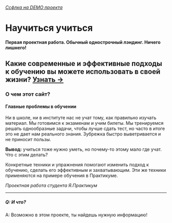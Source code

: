 *[Ссфлка на DEMO проекта](https://cactys.github.io/how-to-learn/ "Научиться учиться")*
# Научиться учиться
**Первая проектная работа. Обычный однострочный лэндинг. Ничего лишнего!**
## Какие современные и эффективные подходы к обучению вы можете использовать в своей жизни? [Узнать →](https://cactys.github.io/how-to-learn/ "Научиться учиться")

### О чем этот сайт?
#### Главные проблемы в обучении
Ни в школе, ни в институте нас не учат тому, как правильно изучать материал. Мы готовимся к экзаменам и учим билеты. Мы тренируемся решать однообразные задачи, чтобы лучше сдать тест, но часто в итоге это не дает нам реального знания. Зубрежка быстро выветривается и не приносит пользы.

<b>Вывод:</b> учиться тоже нужно уметь, но почему-то этому мало где учат. Что с этим делать?

Конкретные техники и упражнения помогают изменить подход к обучению, сделать его эффективным и захватывающим. Эти же техники применяются на примере обучения в Практикуме.

*Проектная работа студента Я.Практикум*

---
##### Q: И что?
A: Возможно в этом проекте, ты найдешь нужную информацию!
